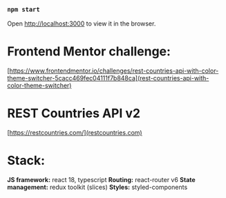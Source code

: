 ### `npm start`
Open [http://localhost:3000](http://localhost:3000) to view it in the browser.

# Frontend Mentor challenge:
[https://www.frontendmentor.io/challenges/rest-countries-api-with-color-theme-switcher-5cacc469fec04111f7b848ca](rest-countries-api-with-color-theme-switcher)
# REST Countries API v2
[https://restcountries.com/](restcountries.com)

# Stack:
**JS framework:** react 18, typescript
**Routing:** react-router v6
**State management:** redux toolkit (slices)
**Styles:** styled-components